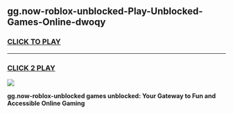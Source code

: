 
## gg.now-roblox-unblocked-Play-Unblocked-Games-Online-dwoqy
<h3>
<a href="https://premium76.site?title=gg.now-roblox-unblocked&ref=25A">CLICK TO PLAY</a></h3>
<hr>

<h3>
<a href="https://premium76.site?title=gg.now-roblox-unblocked&ref=25A">CLICK 2 PLAY</a>
  
</h3>

<a href="https://premium76.site?title=gg.now-roblox-unblocked&ref=25A"><img src="https://clearcache.store/games.png"></a>


**gg.now-roblox-unblocked games unblocked: Your Gateway to Fun and Accessible Online Gaming**
